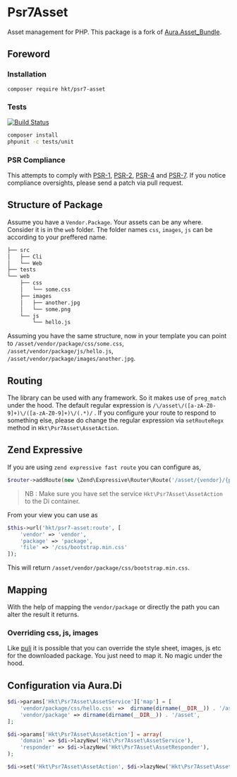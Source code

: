 # Psr7Asset

Asset management for PHP. This package is a fork of [Aura.Asset_Bundle](https://github.com/friendsofaura/Aura.Asset_Bundle).

## Foreword

### Installation

```
composer require hkt/psr7-asset
```

### Tests

[![Build Status](https://travis-ci.org/harikt/psr7-asset.png?branch=master)](https://travis-ci.org/harikt/psr7-asset)

```bash
composer install
phpunit -c tests/unit
```

### PSR Compliance

This attempts to comply with [PSR-1][], [PSR-2][], [PSR-4][] and [PSR-7][]. If
you notice compliance oversights, please send a patch via pull request.

[PSR-1]: https://github.com/php-fig/fig-standards/blob/master/accepted/PSR-1-basic-coding-standard.md
[PSR-2]: https://github.com/php-fig/fig-standards/blob/master/accepted/PSR-2-coding-style-guide.md
[PSR-4]: https://github.com/php-fig/fig-standards/blob/master/accepted/PSR-4-autoloader.md

[PSR-7]: https://github.com/php-fig/fig-standards/blob/master/accepted/PSR-7-http-message.md

## Structure of Package

Assume you have a `Vendor.Package`. Your assets can be any where. Consider it is in the
`web` folder. The folder names `css`, `images`, `js` can be according to your preffered name.


```bash
├── src
│   ├── Cli
│   └── Web
├── tests
└── web
    ├── css
    │   └── some.css
    ├── images
    │   ├── another.jpg
    │   └── some.png
    └── js
        └── hello.js
```

Assuming you have the same structure, now in your template you can point
to `/asset/vendor/package/css/some.css`, `/asset/vendor/package/js/hello.js`, `/asset/vendor/package/images/another.jpg`.

## Routing

The library can be used with any framework. So it makes use of `preg_match` under the hood. The default regular expression is `/\/asset\/([a-zA-Z0-9]+)\/([a-zA-Z0-9]+)\/(.*)/` . If you configure your route to respond to something else, please do change the regular expression via `setRouteRegx` method in `Hkt\Psr7Asset\AssetAction`.

## Zend Expressive

If you are using `zend expressive fast route` you can configure as,

```php
$router->addRoute(new \Zend\Expressive\Router\Route('/asset/{vendor}/{package}/{file:.*}', 'Hkt\Psr7Asset\AssetAction', ['GET'], 'hkt/psr7-asset:route'));
```

> NB : Make sure you have set the service `Hkt\Psr7Asset\AssetAction` to the Di container.

From your view you can use as

```php
$this->url('hkt/psr7-asset:route', [
    'vendor' => 'vendor',
    'package' => 'package',
    'file' => '/css/bootstrap.min.css'
]);
```

This will return `/asset/vendor/package/css/bootstrap.min.css`.

## Mapping

With the help of mapping the `vendor/package` or directly the path you can alter the result it returns.

### Overriding css, js, images

Like [puli](https://github.com/puli) it is possible that you can override the style sheet, images, js etc for the downloaded package. You just need to map it. No magic under the hood.

## Configuration via Aura.Di

```php
$di->params['Hkt\Psr7Asset\AssetService']['map'] = [
    'vendor/package/css/hello.css' =>  dirname(dirname(__DIR__)) . '/asset/css/test.css',
    'vendor/package' => dirname(dirname(__DIR__)) . '/asset',
];

$di->params['Hkt\Psr7Asset\AssetAction'] = array(
    'domain' => $di->lazyNew('Hkt\Psr7Asset\AssetService'),
    'responder' => $di->lazyNew('Hkt\Psr7Asset\AssetResponder'),
);

$di->set('Hkt\Psr7Asset\AssetAction', $di->lazyNew('Hkt\Psr7Asset\AssetAction'));
```
